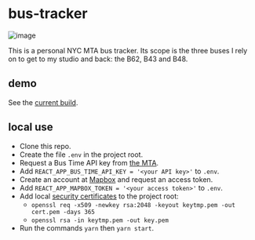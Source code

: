 # bus-tracker

![image](https://user-images.githubusercontent.com/6414141/118980242-48cad100-b947-11eb-8faf-7e8a1dcd0cce.png)

This is a personal NYC MTA bus tracker. Its scope is the three buses I rely on to get to my studio and back: the B62, B43 and B48.

## demo

See the [current build](https://fletcher.nyc/etc/bus-tracker/).

## local use

- Clone this repo.
- Create the file `.env` in the project root.
- Request a Bus Time API key from [the MTA](https://register.developer.obanyc.com/).
- Add `REACT_APP_BUS_TIME_API_KEY = '<your API key>'` to `.env`.
- Create an account at [Mapbox](https://www.mapbox.com) and request an access token.
- Add `REACT_APP_MAPBOX_TOKEN = '<your access token>'` to `.env`.
- Add local [security certificates](https://flaviocopes.com/react-how-to-configure-https-localhost/) to the project root:
  - `openssl req -x509 -newkey rsa:2048 -keyout keytmp.pem -out cert.pem -days 365`
  - `openssl rsa -in keytmp.pem -out key.pem`
- Run the commands `yarn` then `yarn start`.
